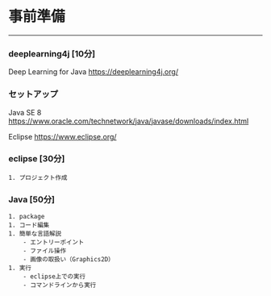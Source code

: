 # 事前準備
---
### deeplearning4j [10分]
Deep Learning for Java
https://deeplearning4j.org/

### セットアップ
Java SE 8
https://www.oracle.com/technetwork/java/javase/downloads/index.html

Eclipse
https://www.eclipse.org/


### eclipse [30分]
    1. プロジェクト作成
### Java [50分]
    1. package
    1. コード編集
    1. 簡単な言語解説
        - エントリーポイント
        - ファイル操作
        - 画像の取扱い（Graphics2D）
    1. 実行
        - eclipse上での実行
        - コマンドラインから実行
